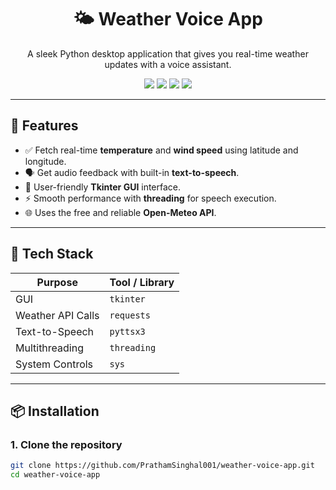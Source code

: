 <h1 align="center">🌤️ Weather Voice App</h1>
<p align="center">
  A sleek Python desktop application that gives you real-time weather updates with a voice assistant.
</p>

<p align="center">
  <img src="https://img.shields.io/badge/Python-3.6%2B-blue?logo=python">
  <img src="https://img.shields.io/badge/GUI-Tkinter-yellow?logo=windowsterminal">
  <img src="https://img.shields.io/badge/Speech-pyttsx3-orange?logo=soundcloud">
  <img src="https://img.shields.io/badge/API-Open--Meteo-green?logo=cloud">
</p>

---

## 🚀 Features

- ✅ Fetch real-time **temperature** and **wind speed** using latitude and longitude.
- 🗣️ Get audio feedback with built-in **text-to-speech**.
- 🎨 User-friendly **Tkinter GUI** interface.
- ⚡ Smooth performance with **threading** for speech execution.
- 🌐 Uses the free and reliable **Open-Meteo API**.

---

## 🧰 Tech Stack

| Purpose              | Tool / Library    |
|----------------------|-------------------|
| GUI                  | `tkinter`         |
| Weather API Calls    | `requests`        |
| Text-to-Speech       | `pyttsx3`         |
| Multithreading       | `threading`       |
| System Controls      | `sys`             |

---

## 📦 Installation

### 1. Clone the repository

```bash
git clone https://github.com/PrathamSinghal001/weather-voice-app.git
cd weather-voice-app
